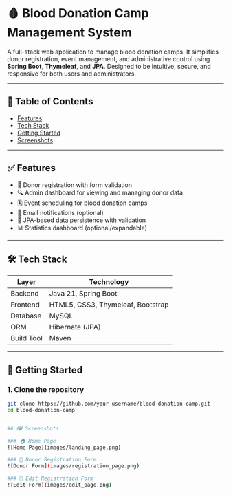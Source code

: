 # 🩸 Blood Donation Camp Management System

A full-stack web application to manage blood donation camps. It simplifies donor registration, event management, and administrative control using **Spring Boot**, **Thymeleaf**, and **JPA**. Designed to be intuitive, secure, and responsive for both users and administrators.

---

## 📌 Table of Contents

- [Features](#-features)
- [Tech Stack](#-tech-stack)
- [Getting Started](#-getting-started)
- [Screenshots](#-screenshots)

---

## ✅ Features

- 📝 Donor registration with form validation
- 🔍 Admin dashboard for viewing and managing donor data
- 🗓️ Event scheduling for blood donation camps
- 📧 Email notifications (optional)
- 🧪 JPA-based data persistence with validation
- 📊 Statistics dashboard (optional/expandable)

---

## 🛠 Tech Stack

| Layer      | Technology                        |
|------------|-----------------------------------|
| Backend    | Java 21, Spring Boot              |
| Frontend   | HTML5, CSS3, Thymeleaf, Bootstrap |
| Database   | MySQL                             |
| ORM        | Hibernate (JPA)                   |
| Build Tool | Maven                             |

---

## 🚀 Getting Started

### 1. Clone the repository
```bash
git clone https://github.com/your-username/blood-donation-camp.git
cd blood-donation-camp


## 🖼️ Screenshots

### 🏠 Home Page
![Home Page](images/landing_page.png)

### 📝 Donor Registration Form
![Donor Form](images/registration_page.png)

### 📝 Edit Registration Form
![Edit Form](images/edit_page.png)

